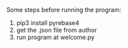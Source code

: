Some steps before running the program:
1. pip3 install pyrebase4
2. get the .json file from author
3. run program at welcome.py
